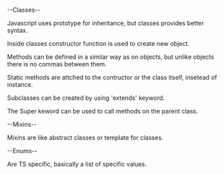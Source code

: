 --Classes--

Javascript uses prototype for inheritance, but classes provides better syntax.

Inside classes constructor function is used to create new object.

Methods can be defined in a similar way as on objects, but unlike objects there is no commas between them.

Static methods are attched to the contructor or the class itself, insetead of instance.

Subclasses can be created by using 'extends' keyword.

The Super keword can be used to call methods on the parent class.

--Mixins--

Mixins are like abstract classes or template for classes.

--Enums--

Are TS specific, basically a list of specific values.
